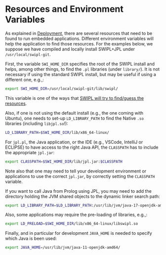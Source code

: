 # Resources and Environment Variables

As explained in [Deployment](Deployment), there are several resources that need to be found to run embedded applications. Different environment variables will help the application to find those resources. For the examples below, we suppose we have compiled and locally install SWIPL+JPL under `/usr/local/swipl-git`.

First, the variable `SWI_HOME_DIR` specifies the root of the SWIPL install and helps, among other things, to find the `.pl` libraries (under `library/`). It is not necessary if using the standard SWIPL install, but may be useful if using a different one, e.g.,:

```bash
export SWI_HOME_DIR=/usr/local/swipl-git/lib/swipl/
```

This variable is one of the ways that [SWIPL will try to find/guess the resources](https://www.swi-prolog.org/FAQ/FindResources.html).

Also, if one is not using the default install (e.g., the one coming with Ubuntu), one needs to set-up `LD_LIBRARY_PATH` to find the Native `.so` libraries (including `libjpl.so`!):

```bash
LD_LIBRARY_PATH=$SWI_HOME_DIR/lib/x86_64-linux/
```

For `jpl.pl`, the Java application, or the IDE (e.g., VSCode, IntelliJ or ECLIPSE)  to have access to the right Java API, the `CLASSPATH` has to include the appropriate `jpl.jar`:

```bash
export CLASSPATH=$SWI_HOME_DIR/lib/jpl.jar:$CLASSPATH
```

Note also that one may need to tell your development environment or applications to use the correct `jpl.jar`, by correctly setting the `CLASSPATH` variable.

If you want to call Java from Prolog using JPL, you may need to add the directory holding the JVM shared objects to the dynamic linker search path:

 ```bash
export LD_LIBRARY_PATH=$LD_LIBRARY_PATH:/usr/lib/jvm/java-17-openjdk-amd64/lib/server/
```

Also, some applications may require the pre-loading of libraries, e.g.,:

```bash
export LD_PRELOAD=$SWI_HOME_DIR/lib/x86_64-linux/libswipl.so
```

Finally, and in particular for development `JAVA_HOME` is needed to specify which Java is been used:


```bash
export JAVA_HOME=/usr/lib/jvm/java-11-openjdk-amd64/
```

